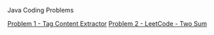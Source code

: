 Java Coding Problems 

[Problem 1 - Tag Content Extractor](src/main/java/com/sougat818/p1/README.md)
[Problem 2 - LeetCode - Two Sum](src/main/java/com/sougat818/p2/README.md)